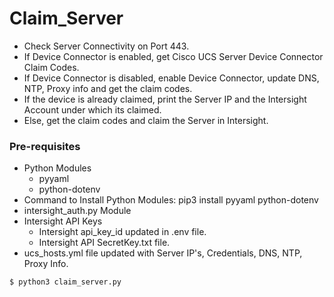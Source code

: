 # Claim_Server
- Check Server Connectivity on Port 443.
- If Device Connector is enabled, get Cisco UCS Server Device Connector Claim Codes.
- If Device Connector is disabled, enable Device Connector, update DNS, NTP, Proxy info and get the claim codes. 
- If the device is already claimed, print the Server IP and the Intersight Account under which its claimed. 
- Else, get the claim codes and claim the Server in Intersight. 

### Pre-requisites
- Python Modules
  - pyyaml 
  - python-dotenv
- Command to Install Python Modules: pip3 install pyyaml python-dotenv
- intersight_auth.py Module
- Intersight API Keys
  - Intersight api_key_id updated in .env file. 
  - Intersight API SecretKey.txt file. 
- ucs_hosts.yml file updated with Server IP's, Credentials, DNS, NTP, Proxy Info. 

```
$ python3 claim_server.py
```

